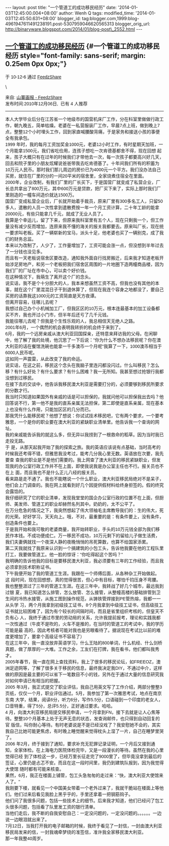 --- layout: post title: "一个管道工的成功移民经历" date:
'2014-01-03T12:45:00.004+08:00' author: Wenh Q tags: modified\_time:
'2014-01-03T12:45:50.631+08:00' blogger\_id:
tag:blogger.com,1999:blog-4961947611491238191.post-5307959046620565313
blogger\_orig\_url:
http://binaryware.blogspot.com/2014/01/blog-post\_2552.html ---
<div dir="ltr">

[一个管道工的成功移民经历](http://bigfools.com/2010/12/15582.html) {#一个管道工的成功移民经历 style="font-family: sans-serif; margin: 0.25em 0px 0px;"}
------------------------------------------------------------------

<div style="font-family: sans-serif; margin-bottom: 0.5em;">

于 10-12-6 通过 [FeedzShare](http://www.feedzshare.com/)

</div>

\
<div style="font-family: sans-serif;">

来自: [山寨画报 - FeedzShare](http://www.feedzshare.com/b/757633/2)  \
发布时间:2010年12月06日,  已有 4 人推荐

</div>

------------------------------------------------------------------------

<div style="font-family: sans-serif;">

本人大学毕业后分在江苏省一个地级市的国营机床厂工作，分在科室里做做行政工作，朝九晚五，简单枯燥。老婆在一私营服装厂工作，早晨7点上班，做到晚上7点，整整12个小时埋头工作，回到家直喊腰酸背痛，于是家务和接送小孩的事便全有我承包。\
1999
年时，我的每月工资加奖金1000元，老婆12小时工作，有时星期天加班，一个月能拿1500元，我们省吃俭用，连孩子想吃一次肯德基都舍不得，现在回想
起来，孩子大概只有在过年的时候我们才带他去一次，每一次孩子都要高兴好几天，回去和院子里的小朋友炫耀说爸爸带我去吃肯德基了。十年间我们所有的积蓄为
10万元人民币。那时我们那儿周边的房价已为4000元一个平方。我们没办法自己买房，就住在厂里的分的一间20平米的宿舍里，全家烧煮住宿全在里面。\
2000年，企业改制，有我们厂里的厂长买下，于是国营厂就变成了私营企业，厂长总共拿出了800万元，其中600万元是贷款，把厂买下来了，实际上那时我们厂里刚造的一幢车间造价就达1500万。\
国营厂变成私营企业后，厂长就开始着手裁员，原来厂里有300多名工人，只留50多人，遣散的人员一次性拿到遣散费按一年一个月工资计算，二十年工龄的能拿20000元，有些只能拿几千元，就成了无业人员了。\
我算是个幸运儿，留了下来，但原来我科室里有五个人，现在只剩我一个，但工作量没有减少反而增加，连原来我不懂的海关的报关我都要去。原来叫厂长，现在统一要求叫老板。买了一辆崭新的宝马，派头十足，他老婆也买了一辆别克，成了我们的财务总监。\
本来以为改制了，人少了，工作量增加了，工资可能会涨一点，但没想到半年过去了一分钱也没见多。\
而且有一天老板说宿舍区要改造，通知我外面自行找房搬迁，后来我才知道老板开始涉足房地产，和另一个老板把我们宿舍区周围的一片地圈下造两幢商品楼，因为我们厂的厂址在市中心，可以卖个好价钱。\
在这种情况下，我萌生了离开这个厂的念头。\
说实话，我不是个十分胆大的人，我本来想虽然工资不高，但我也没有其他的本事，就在这个厂里混混日子干到退休算了，但现在我连个容身之地都没了，要自己买房的话靠我这1000元的工资简直是天方夜谭。\
但离开容易，往哪儿去呢？\
我想过自己办个小机械加工厂，但我区区的10万元，根本连最基本的加工设备都买不齐，我也开过小门市，但半年后还亏了几千元钱。\
我能往哪儿去呢？但我是个生性乐观的人，我总相信天无绝人之路。\
2001年6月，一个偶然的机会表明我转折的机会终于来到了。\
6月，我的一个远房亲戚从澳大利亚回国探亲，还特意来拜访我的父母。在闲聊中，他了解了我的处境，他沉思了一下后说："你为什么不想办法移民呢？你在澳大利亚的话在餐馆洗碗也能拿一千多澳币一个月呢"我算了一下，1000澳币相当于6000人民币呢。\
这如同一声震雷，从此改变了我的命运。\
说实话，在这之前，移民这个念头在我脑子里连闪都没闪过。什么叫移民？怎么移？有什么好处？有什么要求？有什么困难？我一无所知。我甚至想过抢银行我都没想到过移民。\
在接下去的交谈中，他告诉我移民澳大利亚是需要打分的，必须要够到移民所要求的分数才行。\
我当时只知道如果国外有亲戚的话是可以担保的，我就问他可以担保我出去吗？他回答说不行，第一他不是我的直系亲属无法担保，第二即使是直系亲属，现在基本上也没有什么作用，只能加区区的几分而已。\
那我凭什么能移民呢？他想了想说：你试试技术移民吧，它有两个要求，一个要考雅思，一个是你的职业要在澳大利亚的紧缺职业清单里。他告诉我一个查询的网址。\
我的亲戚能告诉我的就这么多，但无异以我捞到了一根救命的稻草。因为当时我已走投无路。\
于
是，从那天起我开始了我的探索之旅。我的英语应该说有点基础，当时高考的时候我还考得不错，但雅思我没考过，能考几分我心里无数。英语放在次要，我先要查
查我的职业是不是他们需要的。我上网查了澳大利亚的移民紧缺职业，但发现我的办公室行政工作并不在上面，即使我说我是办公室主任也不行。报关员也不在上
面，而且我也不是什么正儿八经的报关员。\
看来路是走不通了。我也不能瞎说一个什么职业，澳大利亚移民局绝对不是呆子，他们会上门调查的。我在网上就看到好几个因提供假材料给终身拒签的。假的终究会露馅的。\
我仔细研究了它的职业清单，发现我堂堂的国企办公室行政的位置不在上面，但厨师、美发师、管道工的职业却赫然名列其中。奶奶的，太不公平了。\
在万分危急的情况之下，我突然想起了伟大领袖毛主席教导我们的：生的伟大，死的光荣。好好学习，天天向上。哦，不对，最重要的是：有条件要上，没有条件，创造条件也要上。\
于是我开始和我可敬的老婆商量，我开始转职业，手头的10万元钱全部为我们移民作本钱。不成功便成仁。万一移民不成功，10万元剩下的留给儿子做生活费，我们夫妻俩就找一个夜深人静的夜晚悄悄的吊死算数，也算不给国家添累。\
第二天我就找了我原来认识到一个搞建筑的小包工头，告诉他我要在他的工程队里打工，我要做管道工。他一脸的惊讶："你吃得起这个苦吗？"\
我明确的告诉他我的目标是要移民澳大利亚，我必须要有三年的工作经验，而且我必须拿到技术职称证书。\
下午我便开始了我的管道工生涯。我跟在一个师傅后面，从各种杂工开始做起。\
这
段时间，现在回想想，真的觉得很苦，但心中有目标，哪怕千钧压身不弯腰。我也整整涯过了三年的管道工生涯。在这三年中，我转战了好几个城市，最远我到过银
夏，我已知道怎么排管，怎么放管、怎么接管，从整幢高楼的基础排管到卫生间的冷热水接管，从施工图到操作规范，从铸铁管焊接到PE管热熔，我都一一从头学
习，两个月我拿到初级技工证书，8个月我拿到中级技工证书，但高级技工证书就比较困难了，因为有个较长的间隔时间，而且是省里组织考核的，但皇天不负有心
人，我终于通过市里的劳动局的关系，允许我提前报考，理论和实践我都一次性通过（牛皮不是吹的，火车不是推的，在当时的管道工的考试中，我的学历可能是最
高的，因此考核者可能对我也是另眼看待了。据说现在考试比以前的难度更增加了，要拿个高级证书不容易了）\
在这三年中，我一直没放弃英语学习，什么王陆的800单词，什么机经、什么剑桥真题，做了厚厚的一大堆。工作之余，工友们在打牌，我在看书，他们都叫我秀才。\
2005年春节，我一直在网上查找资料，我上了很多的移民论坛，如FREEOZ，澳洲足迹网等，了解了很多关于移民的信息，最终我决定我DIY，不通过中介，这样做的原因是最主要的可以省下一笔数目不小的钱，另外在于通过大量的信息研究我对如何申请已有相当的把握。\
2005
年3月，我正式提交了职业评估，我自己用英文写了工作介绍，两部分整整3页纸，仅仅一个月，职业评估通过。5月，我参加了第一次雅思考试，地点在南京东南
大学，结果，阅读6分，听力6分，写作5.5分，口语碰到一个印度的老女人，口音特重，得了5分，总评5.5分，正好通过要求。哈哈。\
4
月，向澳大利亚移民局提交移民申请，一个月拿到FN，接下去就是让人心焦等待。整整10个月基本上处于无声无息的状态，发查询邮件，也只得到自动回复的官
版信，叫你耐心等待。有时老婆说是不是已经没戏了？我安慰她不会的，其实我自己比她可能更焦虑，有时晚上睡觉醒来觉得枕头上湿了一片，自己在睡梦里哭了。\
2006
年2月，终于接到了通知，要求补充无犯罪记录证明，一个月后又接到通知，全家体检。在上海电力医院体检完毕，又是一段漫长的等待。虽然在我的心里觉得已经
到了体检这一步，已经万里长征走完了9000里了，但毕竟没拿到最后的签证，心里仍是忐忑不安。而且在这一段时间里，我仍到建筑队报到，因为我觉得大使馆
随时都有可能来核查。\
果然，6月，我正在楼面上铺管，包工头急匆匆的走过来："快，澳大利亚大使馆来人了。"\
我刚要下楼，就看见一个中国美女带着一个老外过来了，我就干脆站在楼面上等他们。他们过来后看见我脸上黑乎乎的，手里还拿着一把钢筋钩子。\
他们问了我很多问题，包括一些技术上的细节。后来我才知道，他们已经问了包工头很多问题，包括看了队里发工资的银行清单。\
当他们走后，我不断的自我安慰自己：一定没问题的，一定没问题的。。。。。。一边说一边眼泪就出来了。\
7月12日，当我打开我的电子邮箱的时候，我终于看见了一封信，一封由澳大利亚移民局发来的信，一封我魂牵梦绕的准签信，准许我全家移民澳大利亚。\
那一年我整40周岁。

</div>

</div>
